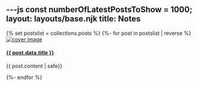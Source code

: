 ---js
const numberOfLatestPostsToShow = 1000;
layout: layouts/base.njk
title: Notes
---
<section class="posts">
{% set postslist = collections.posts %}
{%- for post in postslist | reverse %}
<article>
<a href="{{ post.url }}">
<img src="{{post.data.cover}}" alt="cover image" class="cover"/>
<h4>{{ post.data.title }}</h4></a>

{{ post.content | safe}}

</article>
{%- endfor %}
</section>

